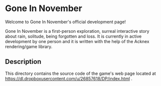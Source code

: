 # Gone In November

Welcome to Gone In November's official development page!

Gone In November is a first-person exploration, surreal interactive story about rain, solitude, being forgotten and loss. It is currently in active development by one person and it is written with the help of the Acknex rendering/game library.

## Description
This directory contains the source code of the game's web page located at https://dl.dropboxusercontent.com/u/26857618/DP/index.html .
